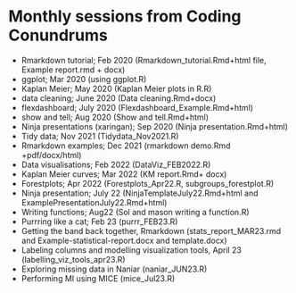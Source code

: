 # Monthly sessions from Coding Conundrums

- Rmarkdown tutorial; Feb 2020 (Rmarkdown_tutorial.Rmd+html file, Example report.rmd + docx)
- ggplot; Mar 2020 (using ggplot.R)
- Kaplan Meier; May 2020 (Kaplan Meier plots in R.R)
- data cleaning; June 2020 (Data cleaning.Rmd+docx)
- flexdashboard; July 2020 (Flexdashboard_Example.Rmd+html)
- show and tell; Aug 2020 (Show and tell.Rmd+html)     
- Ninja presentations (xaringan); Sep 2020 (Ninja presentation.Rmd+html) 
- Tidy data; Nov 2021 (Tidydata_Nov2021.R)
- Rmarkdown examples; Dec 2021 (rmarkdown demo.Rmd +pdf/docx/html) 
- Data visualisations; Feb 2022 (DataViz_FEB2022.R)
- Kaplan Meier curves; Mar 2022 (KM report.Rmd+ docx)
- Forestplots; Apr 2022 (Forestplots_Apr22.R, subgroups_forestplot.R)
- Ninja presentation; July 22 (NinjaTemplateJuly22.Rmd+html and ExamplePresentationJuly22.Rmd+html)
- Writing functions; Aug22 (Sol and mason writing a function.R)
- Purrring like a cat; Feb 23 (purrr_FEB23.R)
- Getting the band back together, Rmarkdown (stats_report_MAR23.rmd and Example-statistical-report.docx and template.docx)
- Labeling columns and modelling visualization tools, April 23 (labelling_viz_tools_apr23.R)
- Exploring missing data in Naniar (naniar_JUN23.R)
- Performing MI using MICE (mice_Jul23.R)
